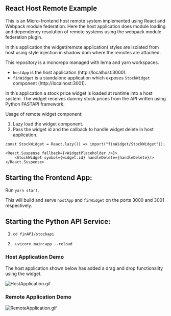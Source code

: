 ## React Host Remote Example

This is an Micro-frontend host remote system implemented using React and Webpack module federation. Here the host application does module loading and dependency resolution of remote systems using the webpack module federation plugin.

In this application the widget(remote application) styles are isolated from host using style injection in shadow dom where the remotes are attached.

This repository is a monorepo managed with lerna and yarn workspaces.

- `hostApp` is the host application (http://localhost:3000).
- `finWidget` is a standalone application which exposes `StockWidget` component (http://localhost:3001).

In this application a stock price widget is loaded at runtime into a host system. The widget receives dummy stock prices from the API written using Python FASTAPI framework.

Usage of remote widget component:
1. Lazy load the widget component.
2. Pass the widget id and the callback to handle widget delete in host application.

```
const StockWidget = React.lazy(() => import("finWidget/StockWidget"));

<React.Suspense fallback={<WidgetPlaceholder />}>
    <StockWidget symbol={widget.id} handleDelete={handleDelete}/>
</React.Suspense>
```

## Starting the Frontend App:

Run `yarn start`.

This will build and serve `hostApp` and `finWidget` on the ports 3000 and 3001 respectively.

## Starting the Python API Service:

1. `cd finAPI/stockapi`

2. ` uvicorn main:app --reload`

### Host Application Demo

The host application shown below has added a drag and drop functionality using the widget.

![HostApplication.gif](https://github.com/madhavms/react-host-remote/blob/main/img/HostApplication.gif)

### Remote Application Demo

![RemoteApplication.gif](https://github.com/madhavms/react-host-remote/blob/main/img/RemoteApplication.gif)
